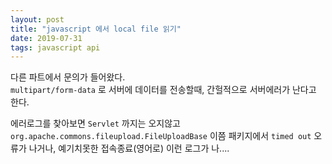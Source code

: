 ```yaml
---
layout: post
title: "javascript 에서 local file 읽기"
date: 2019-07-31
tags: javascript api
---
```


다른 파트에서 문의가 들어왔다.  
`multipart/form-data` 로 서버에 데이터를 전송할때, 간헐적으로 서버에러가 난다고 한다.

에러로그를 찾아보면 `Servlet` 까지는 오지않고 `org.apache.commons.fileupload.FileUploadBase` 이쯤 패키지에서 `timed out` 오류가 나거나, 예기치못한 접속종료(영어로) 이런 로그가 나....
